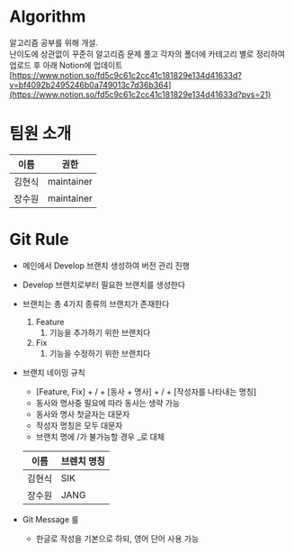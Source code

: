 # Algorithm

알고리즘 공부를 위해 개설.
<br>
난이도에 상관없이 꾸준히 알고리즘 문제 풀고 각자의 폴더에 카테고리 별로 정리하여 업로드 후 아래 Notion에 업데이트
<br>
[https://www.notion.so/fd5c9c61c2cc41c181829e134d41633d?v=bf4092b2495246b0a749013c7d36b364](https://www.notion.so/fd5c9c61c2cc41c181829e134d41633d?pvs=21)

# 팀원 소개

| 이름 | 권한 |
| --- | --- |
| 김현식 | maintainer |
| 장수원 | maintainer |

# Git Rule

- 메인에서 Develop 브랜치 생성하여 버전 관리 진행
- Develop 브랜치로부터 필요한 브랜치를 생성한다
- 브랜치는 총 4가지 종류의 브랜치가 존재한다
    1. Feature
        1. 기능을 추가하기 위한 브랜치다
    2. Fix
        1. 기능을 수정하기 위한 브랜치다
- 브랜치 네이밍 규칙
    - [Feature, Fix] + / + [동사 + 명사] + / + [작성자를 나타내는 명칭]
    - 동사와 명사중 필요에 따라 동사는 생략 가능
    - 동사와 명사 첫글자는 대문자
    - 작성자 명칭은 모두 대문자
    - 브랜치 명에 /가 불가능할 경우 _로 대체
    
    | 이름 | 브렌치 명칭 |
    | --- | --- |
    | 김현식 | SIK |
    | 장수원 | JANG |
- Git Message 룰
    - 한글로 작성을 기본으로 하되, 영어 단어 사용 가능
